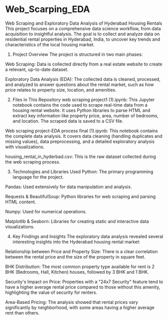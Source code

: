 # Web_Scarping_EDA
Web Scraping and Exploratory Data Analysis of Hyderabad Housing Rentals
This project focuses on a comprehensive data science workflow, from data acquisition to insightful analysis. The goal is to collect and analyze data on residential rental properties in Hyderabad, India, to uncover key trends and characteristics of the local housing market.

1. Project Overview
The project is structured in two main phases:

Web Scraping: Data is collected directly from a real estate website to create a relevant, up-to-date dataset.

Exploratory Data Analysis (EDA): The collected data is cleaned, processed, and analyzed to answer questions about the rental market, such as how price relates to property size, location, and amenities.

2. Files in This Repository
web scraping project1 (1).ipynb: This Jupyter notebook contains the code used to scrape real-time data from a housing rental website. It uses Python libraries to parse HTML and extract key information like property price, area, number of bedrooms, and location. The scraped data is saved to a CSV file.

Web scraping project-EDA process final (1).ipynb: This notebook contains the complete data analysis. It covers data cleaning (handling duplicates and missing values), data preprocessing, and a detailed exploratory analysis with visualizations.

housing_rental_in_hyderbad.csv: This is the raw dataset collected during the web scraping process.

3. Technologies and Libraries Used
Python: The primary programming language for the project.

Pandas: Used extensively for data manipulation and analysis.

Requests & BeautifulSoup: Python libraries for web scraping and parsing HTML content.

Numpy: Used for numerical operations.

Matplotlib & Seaborn: Libraries for creating static and interactive data visualizations.

4. Key Findings and Insights
The exploratory data analysis revealed several interesting insights into the Hyderabad housing rental market:

Relationship between Price and Property Size: There is a clear correlation between the rental price and the size of the property in square feet.

BHK Distribution: The most common property type available for rent is 2 BHK (Bedrooms, Hall, Kitchen) houses, followed by 3 BHK and 1 BHK.

Security's Impact on Price: Properties with a "24x7 Security" feature tend to have a higher average rental price compared to those without this amenity, highlighting the value of security for renters.

Area-Based Pricing: The analysis showed that rental prices vary significantly by neighborhood, with some areas having a higher average rent than others.
